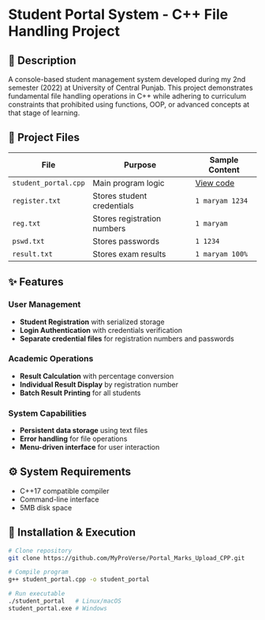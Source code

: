# Student Portal System - C++ File Handling Project

## 📝 Description
A console-based student management system developed during my 2nd semester (2022) at University of Central Punjab. This project demonstrates fundamental file handling operations in C++ while adhering to curriculum constraints that prohibited using functions, OOP, or advanced concepts at that stage of learning.

## 📂 Project Files
| File               | Purpose                          | Sample Content             |
|--------------------|----------------------------------|----------------------------|
| `student_portal.cpp` | Main program logic              | [View code](student_portal.cpp)             |
| `register.txt`     | Stores student credentials      | `1 maryam 1234`            |
| `reg.txt`          | Stores registration numbers     | `1 maryam`                 |
| `pswd.txt`         | Stores passwords                | `1 1234`                   |
| `result.txt`       | Stores exam results             | `1 maryam 100%`            |

## ✨ Features
### User Management
- **Student Registration** with serialized storage
- **Login Authentication** with credentials verification
- **Separate credential files** for registration numbers and passwords

### Academic Operations
- **Result Calculation** with percentage conversion
- **Individual Result Display** by registration number
- **Batch Result Printing** for all students

### System Capabilities
- **Persistent data storage** using text files
- **Error handling** for file operations
- **Menu-driven interface** for user interaction

## ⚙️ System Requirements
- C++17 compatible compiler
- Command-line interface
- 5MB disk space

## 🚀 Installation & Execution
```bash
# Clone repository
git clone https://github.com/MyProVerse/Portal_Marks_Upload_CPP.git

# Compile program
g++ student_portal.cpp -o student_portal

# Run executable
./student_portal   # Linux/macOS
student_portal.exe # Windows
